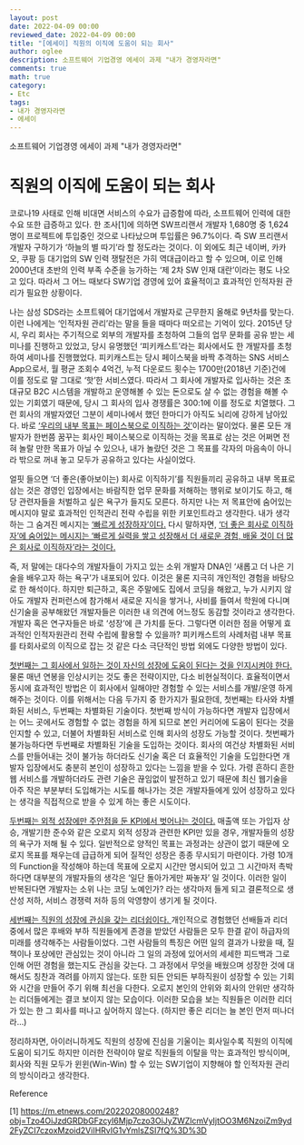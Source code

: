 ```yaml
---
layout: post
date: 2022-04-09 00:00
reviewed_date: 2022-04-09 00:00
title: "[에세이] 직원의 이직에 도움이 되는 회사"
author: oglee
description: 소프트웨어 기업경영 에세이 과제 "내가 경영자라면"
comments: true
math: true
category:
- Etc
tags:
- 내가 경영자라면
- 에세이
---
```


소프트웨어 기업경영 에세이 과제 "내가 경영자라면"
 <!--more-->

# 직원의 이직에 도움이 되는 회사

코로나19 사태로 인해 비대면 서비스의 수요가 급증함에 따라, 소프트웨어 인력에 대한 수요 또한 급증하고 있다. 한 조사[1]에 의하면 SW프리랜서 개발자 1,680명 중 1,624명이 프로젝트에 투입중인 것으로 나타났으며 투입률은 96.7%이다. 즉 SW 프리랜서 개발자 구하기가 ‘하늘의 별 따기’라 할 정도라는 것이다. 이 외에도 최근 네이버, 카카오, 쿠팡 등 대기업의 SW 인력 쟁탈전은 가히 역대급이라고 할 수 있으며, 이로 인해 2000년대 초반의 인력 부족 수준을 능가하는 ‘제 2차 SW 인재 대란’이라는 평도 나오고 있다. 따라서 그 어느 때보다 SW기업 경영에 있어 효율적이고 효과적인 인적자원 관리가 필요한 상황이다.

나는 삼성 SDS라는 소프트웨어 대기업에서 개발자로 근무한지 올해로 9년차를 맞는다. 이런 나에게는 ‘인적자원 관리’라는 말을 들을 때마다 떠오르는 기억이 있다. 2015년 당시, 우리 회사는 주기적으로 외부의 개발자를 초청하여 그들의 업무 문화를 공유 받는 세미나를 진행하고 있었고, 당시 유명했던 ‘피키캐스트’라는 회사에서도 한 개발자를 초청하여 세미나를 진행했었다. 피키캐스트는 당시 페이스북을 바짝 추격하는 SNS 서비스 App으로서, 월 평균 조회수 4억건, 누적 다운로드 횟수는 1700만(2018년 기준)건에 이를 정도로 말 그대로 ‘핫’한 서비스였다. 따라서 그 회사에 개발자로 입사하는 것은 초대규모 B2C 시스템을 개발하고 운영해볼 수 있는 돈으로도 살 수 없는 경험을 해볼 수 있는 기회였기 때문에, 당시 그 회사의 입사 경쟁률은 300:1에 이를 정도로 치열했다. 그런 회사의 개발자였던 그분이 세미나에서 했던 한마디가 아직도 뇌리에 강하게 남아있다. 바로 <u>‘우리의 내부 목표는 페이스북으로 이직하는 것’</u>이라는 말이었다. 물론 모든 개발자가 한번쯤 꿈꾸는 회사인 페이스북으로 이직하는 것을 목표로 삼는 것은 어쩌면 전혀 놀랄 만한 목표가 아닐 수 있으나, 내가 놀랐던 것은 그 목표를 각자의 마음속이 아니라 밖으로 꺼내 놓고 모두가 공유하고 있다는 사실이었다.

얼핏 들으면 ‘더 좋은(좋아보이는) 회사로 이직하기’를 직원들끼리 공유하고 내부 목표로 삼는 것은 경영인 입장에서는 바람직한 업무 문화를 저해하는 행위로 보이기도 하고, 해당 관련자들을 처벌하고 싶은 욕구가 들지도 모른다. 하지만 나는 저 목표안에 숨어있는 메시지야 말로 효과적인 인적관리 전략 수립을 위한 키포인트라고 생각한다. 내가 생각하는 그 숨겨진 메시지는 <u>‘빠르게 성장하자’이다.</u> 다시 말하자면, <u>‘더 좋은 회사로 이직하자’에 숨어있는 메시지는 ‘빠르게 실력을 쌓고 성장해서 더 새로운 경험, 배울 것이 더 많은 회사로 이직하자’라는 것이다. </u>

즉, 저 말에는 대다수의 개발자들이 가지고 있는 소위 개발자 DNA인 ‘새롭고 더 나은 기술을 배우고자 하는 욕구’가 내포되어 있다. 이것은 물론 지극히 개인적인 경험을 바탕으로 한 해석이다. 하지만 퇴근하고, 혹은 주말에도 집에서 코딩을 해왔고, 누가 시키지 않아도 개발자 컨퍼런스에 참가해서 새로운 지식을 쌓거나, 사비를 들여서 학원에 다니며 신기술을 공부해왔던 개발자들은 이러한 내 의견에 어느정도 동감할 것이라고 생각한다. 개발자 혹은 연구자들은 바로 ‘성장’에 큰 가치를 둔다. 그렇다면 이러한 점을 어떻게 효과적인 인적자원관리 전략 수립에 활용할 수 있을까? 피키캐스트의 사례처럼 내부 목표를 타회사로의 이직으로 잡는 것 같은 다소 극단적인 방법 외에도 다양한 방법이 있다.

 <u>첫번째는 그 회사에서 일하는 것이 자신의 성장에 도움이 된다는 것을 인지시켜야 한다.</u> 물론 매년 연봉을 인상시키는 것도 좋은 전략이지만, 다소 비현실적이다. 효율적이면서 동시에 효과적인 방법은 이 회사에서 일해야만 경험할 수 있는 서비스를 개발/운영 하게 해주는 것이다. 이를 위해서는 다음 두가지 중 한가지가 필요한데, 첫번째는 타사와 차별화된 서비스, 두번째는 차별화된 기술이다. 첫번째 방식이 가능하다면 개발자 입장에서는 어느 곳에서도 경험할 수 없는 경험을 하게 되므로 본인 커리어에 도움이 된다는 것을 인지할 수 있고, 더불어 차별화된 서비스로 인해 회사의 성장도 가능할 것이다. 첫번째가 불가능하다면 두번째로 차별화된 기술을 도입하는 것이다. 회사의 여건상 차별화된 서비스를 만들어내는 것이 불가능 하더라도 신기술 혹은 더 효율적인 기술을 도입한다면 개발자 입장에서도 충분히 본인이 성장하고 있다는 느낌을 받을 수 있다. 가령 흔하디 흔한 웹 서비스를 개발하더라도 관련 기술은 끊임없이 발전하고 있기 때문에 최신 웹기술을 아주 작은 부분부터 도입해가는 시도를 해나가는 것은 개발자들에게 있어 성장하고 있다는 생각을 직접적으로 받을 수 있게 하는 좋은 시도이다. 

 <u>두번째는 외적 성장에만 주안점을 둔 KPI에서 벗어나는 것이다.</u> 매출액 또는 가입자 상승, 개발기한 준수와 같은 오로지 외적 성장과 관련한 KPI만 있을 경우, 개발자들의 성장의 욕구가 저해 될 수 있다. 일반적으로 양적인 목표는 과정과는 상관이 없기 때문에 오로지 목표를 채우는데 급급하게 되어 질적인 성장은 종종 무시되기 마련이다. 가령 10개의 Function을 작성해야 하는데 목표에 오로지 시간만 명시되어 있고 그 시간마저 촉박하다면 대부분의 개발자들의 생각은 ‘일단 돌아가게만 짜놓자’ 일 것이다. 이러한 일이 반복된다면 개발자는 소위 나는 코딩 노예인가? 라는 생각마저 들게 되고 결론적으로 생산성 저하, 서비스 경쟁력 저하 등의 악영향이 생기게 될 것이다.

 <u>세번째는 직원의 성장에 관심을 갖는 리더쉽이다. </u>개인적으로 경험했던 선배들과 리더 중에서 많은 후배와 부하 직원들에게 존경을 받았던 사람들은 모두 한결 같이 하급자의 미래를 생각해주는 사람들이었다. 그런 사람들의 특징은 어떤 일의 결과가 나왔을 때, 질책이나 포상에만 관심있는 것이 아니라 그 일의 과정에 있어서의 세세한 피드백과 그로 인해 어떤 경험을 했는지도 관심을 갖는다. 그 과정에서 무엇을 배웠으며 성장한 것에 대해서도 칭찬과 격려를 아끼지 않는다. 또한 되든 안되든 부하직원이 성장할 수 있는 기회와 시간을 만들어 주기 위해 최선을 다한다. 오로지 본인의 안위와 회사의 안위만 생각하는 리더들에게는 결코 보이지 않는 모습이다. 이러한 모습을 보는 직원들은 이러한 리더가 있는 한 그 회사를 떠나고 싶어하지 않는다. (하지만 좋은 리더는 늘 본인 먼저 떠나더라…)

정리하자면, 아이러니하게도 직원의 성장에 진심을 기울이는 회사일수록 직원의 이직에 도움이 되기도 하지만 이러한 전략이야 말로 직원들의 이탈을 막는 효과적인 방식이며, 회사와 직원 모두가 윈윈(Win-Win) 할 수 있는 SW기업이 지향해야 할 인적자원 관리의 방식이라고 생각한다.

Reference

[1] https://m.etnews.com/20220208000248?obj=Tzo4OiJzdGRDbGFzcyI6Mjp7czo3OiJyZWZlcmVyIjtOO3M6NzoiZm9yd2FyZCI7czoxMzoid2ViIHRvIG1vYmlsZSI7fQ%3D%3D
